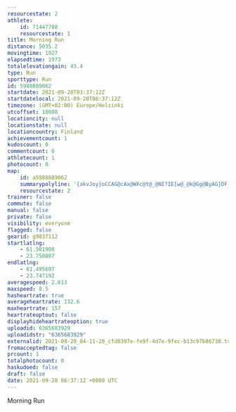 ```yaml
---
resourcestate: 2
athlete:
    id: 71447788
    resourcestate: 1
title: Morning Run
distance: 5035.2
movingtime: 1927
elapsedtime: 1973
totalelevationgain: 43.4
type: Run
sporttype: Run
id: 5988889062
startdate: 2021-09-20T03:37:12Z
startdatelocal: 2021-09-20T06:37:12Z
timezone: (GMT+02:00) Europe/Helsinki
utcoffset: 10800
locationcity: null
locationstate: null
locationcountry: Finland
achievementcount: 1
kudoscount: 0
commentcount: 0
athletecount: 1
photocount: 0
map:
    id: a5988889062
    summarypolyline: '{akvJoy}oCCAG@cAx@WXc@t@_@NI?IE[w@_@k@Gg@ByAG}DF_A@{ACi@BeAA]Dw@HOB[CGKEQQ_@W_@c@c@iAGMECUAKBQAADSDQJOZKJI`@U\I?QZ_@VO\SFWVI@s@hAXFEHBHAPRh@ENBf@ALETEBECKQGU[g@Kk@Uk@K_@CWOw@Iw@WeAOy@Ge@Ai@K_AQw@GO[[KOQm@WcAQ]Sk@Q]GKA?ANJj@JXT`@Pj@Xl@Z|ANVTHLPnAaEP?NUHCH^FDN^NPDEJULy@HW@_@Na@?i@@Eh@g@XSRIJSDMJODALLHDN?NKNUZ]DCL@TYJ]@Q^cAR{@@OAQKm@Ec@?g@Hs@?i@Fo@N}@@i@ZgAJSTq@T_@Tq@?CKMA]L{ADc@JOFC`@u@Tm@Ps@LUf@EHDNXTVJVHJFND@LRPLPRNBPCR?RDZBNWNKH_@@yACw@D]Xk@XG\g@FE`@KLIHLLj@DDv@S^W^SB?TR`@p@\F\VTHXd@JLPJLK|B_Dp@eAf@_@REHNHFPCTIHBJCL@h@PFFNGL?ZIh@o@D@BDFDNCTUFFDTBrALlCAbBKbACl@BfCPv@ILEV@\D\?h@Dd@Jf@Dt@Lf@RX`@ZH\HLPNHDLJVXZFHDZp@JJf@rBBZ@^Vd@DXDJLJd@TRFRNNANDJJT^V@VHPNPDNC`@R`@MZEZOT@p@VJPZRh@_@d@@HHTLXFHDT`@Xp@FZ@p@FZDfALt@Fh@BbBNdA?vABl@KnC@nBB`@Hf@BfAE|@@fARbCCf@QdAa@r@ETEd@O\Ql@ICENQZEnAUn@C\M`@AZQn@CJMPGTKjBOv@MZG\QZMf@?LKZA\IXMl@Ql@Ej@A`@KF?B@j@CRMRKCG@CHCAE@Q\EMKGAITwABaAAOMg@Ey@@a@DUFiAG}ASoABo@AeBB_@Eo@AA]MQOSCGJQLEN_@?m@HECORKVQVMBU@QNYFWNWLQ@GACD_@JY?OPKBEAMBGCIBE?e@TSAQRODC?ICI?SB_@NMC'
    resourcestate: 2
trainer: false
commute: false
manual: false
private: false
visibility: everyone
flagged: false
gearid: g9037112
startlatlng:
    - 61.501908
    - 23.750807
endlatlng:
    - 61.495697
    - 23.747192
averagespeed: 2.613
maxspeed: 8.5
hasheartrate: true
averageheartrate: 132.6
maxheartrate: 157
heartrateoptout: false
displayhideheartrateoption: true
uploadid: 6365683929
uploadidstr: "6365683929"
externalid: 2021-09-20_04-11-20_cfd0397e-fe9f-4d7e-9fec-b13c97b86730.tcx
fromacceptedtag: false
prcount: 1
totalphotocount: 0
haskudoed: false
draft: false
date: 2021-09-20 06:37:12 +0000 UTC
---
```

Morning Run
